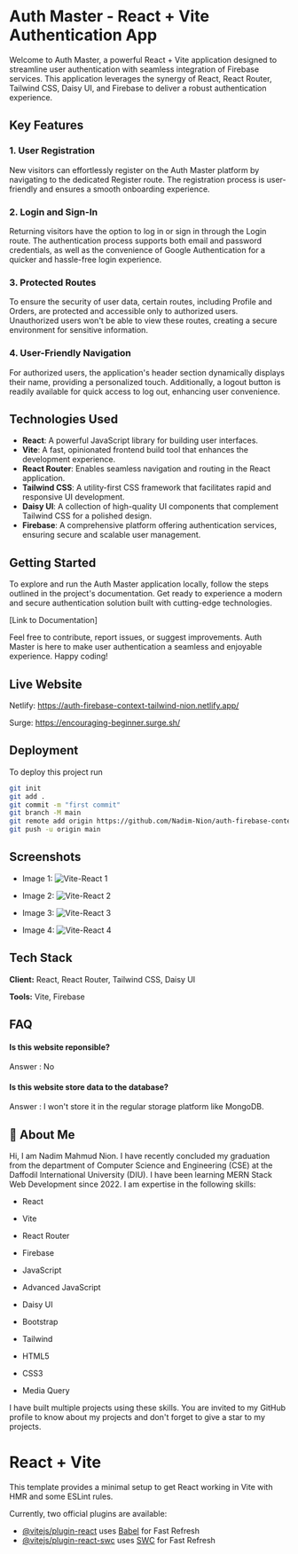 # Auth Master - React + Vite Authentication App

Welcome to Auth Master, a powerful React + Vite application designed to streamline user authentication with seamless integration of Firebase services. This application leverages the synergy of React, React Router, Tailwind CSS, Daisy UI, and Firebase to deliver a robust authentication experience.

## Key Features

### 1. User Registration
New visitors can effortlessly register on the Auth Master platform by navigating to the dedicated Register route. The registration process is user-friendly and ensures a smooth onboarding experience.

### 2. Login and Sign-In
Returning visitors have the option to log in or sign in through the Login route. The authentication process supports both email and password credentials, as well as the convenience of Google Authentication for a quicker and hassle-free login experience.

### 3. Protected Routes
To ensure the security of user data, certain routes, including Profile and Orders, are protected and accessible only to authorized users. Unauthorized users won't be able to view these routes, creating a secure environment for sensitive information.

### 4. User-Friendly Navigation
For authorized users, the application's header section dynamically displays their name, providing a personalized touch. Additionally, a logout button is readily available for quick access to log out, enhancing user convenience.

## Technologies Used

- **React**: A powerful JavaScript library for building user interfaces.
- **Vite**: A fast, opinionated frontend build tool that enhances the development experience.
- **React Router**: Enables seamless navigation and routing in the React application.
- **Tailwind CSS**: A utility-first CSS framework that facilitates rapid and responsive UI development.
- **Daisy UI**: A collection of high-quality UI components that complement Tailwind CSS for a polished design.
- **Firebase**: A comprehensive platform offering authentication services, ensuring secure and scalable user management.

## Getting Started

To explore and run the Auth Master application locally, follow the steps outlined in the project's documentation. Get ready to experience a modern and secure authentication solution built with cutting-edge technologies.

[Link to Documentation]

Feel free to contribute, report issues, or suggest improvements. Auth Master is here to make user authentication a seamless and enjoyable experience. Happy coding!
## Live Website

Netlify:  https://auth-firebase-context-tailwind-nion.netlify.app/

Surge: https://encouraging-beginner.surge.sh/


## Deployment

To deploy this project run

```bash
git init
git add .
git commit -m "first commit"
git branch -M main
git remote add origin https://github.com/Nadim-Nion/auth-firebase-context-tailwind.git
git push -u origin main

```


## Screenshots

* Image 1:
![Vite-React 1](https://github.com/Nadim-Nion/auth-firebase-context-tailwind/assets/60613933/72355335-0bae-4e2b-87cf-489ea8f96952)

* Image 2:
![Vite-React 2](https://github.com/Nadim-Nion/auth-firebase-context-tailwind/assets/60613933/ff0710bd-6db4-4bf3-849c-bbed7465ae86)

* Image 3:
![Vite-React 3](https://github.com/Nadim-Nion/auth-firebase-context-tailwind/assets/60613933/716be0db-9148-47f2-b9e7-7d3ef6ef5a73)

* Image 4:
![Vite-React 4](https://github.com/Nadim-Nion/auth-firebase-context-tailwind/assets/60613933/4a423d13-957e-4953-b6e0-0dbc6f7b0f76)

## Tech Stack

**Client:** React, React Router, Tailwind CSS, Daisy UI

**Tools:** Vite, Firebase


## FAQ

#### Is this website reponsible?

Answer : No

#### Is this website store data to the database?

Answer : I won't store it in the regular storage platform like MongoDB.

## 🚀 About Me
Hi, I am Nadim Mahmud Nion. I have recently concluded my graduation from the department of Computer Science and Engineering (CSE) at the Daffodil International University (DIU). I have been learning MERN Stack Web Development since 2022. I am expertise in the following skills:

* React 

* Vite

* React Router

* Firebase

* JavaScript

* Advanced JavaScript

* Daisy UI 

* Bootstrap

* Tailwind

* HTML5

* CSS3

* Media Query

I have built multiple projects using these skills. You are invited to my GitHub profile to know about my projects and don't forget to give a star to my projects.



# React + Vite

This template provides a minimal setup to get React working in Vite with HMR and some ESLint rules.

Currently, two official plugins are available:

- [@vitejs/plugin-react](https://github.com/vitejs/vite-plugin-react/blob/main/packages/plugin-react/README.md) uses [Babel](https://babeljs.io/) for Fast Refresh
- [@vitejs/plugin-react-swc](https://github.com/vitejs/vite-plugin-react-swc) uses [SWC](https://swc.rs/) for Fast Refresh
